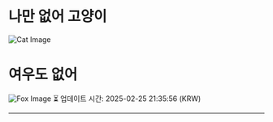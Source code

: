
# 나만 없어 고양이

![Cat Image](https://cdn2.thecatapi.com/images/dq5.jpg)

# 여우도 없어
![Fox Image](https://randomfox.ca/images/82.jpg)
⏳ 업데이트 시간: 2025-02-25 21:35:56 (KRW)

---
